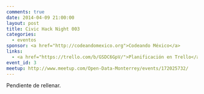 ```yaml
---
comments: true
date: 2014-04-09 21:00:00
layout: post
title: Civic Hack Night 003
categories:
  - eventos
sponsor: <a href="http://codeandomexico.org">Codeando México</a>
links:
  - <a href="https://trello.com/b/GSDC6GpV/">Planificación en Trello</a>
event_id: 3
meetup: http://www.meetup.com/Open-Data-Monterrey/events/172025732/
---
```


Pendiente de rellenar.
